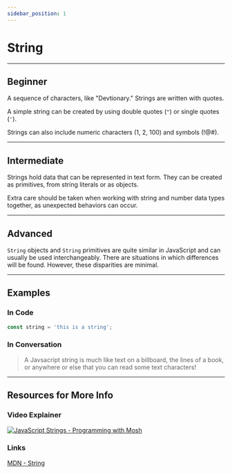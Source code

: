 ```yaml
---
sidebar_position: 1
---
```


# String
---
## Beginner

A sequence of characters, like "Devtionary." Strings are written with quotes.

A simple string can be created by using double quotes (`"`) or single quotes (`'`).

Strings can also include numeric characters (1, 2, 100) and symbols (!@#).

---
## Intermediate

Strings hold data that can be represented in text form. They can be created as primitives, from string literals or as objects.

Extra care should be taken when working with string and number data types together, as unexpected behaviors can occur.

---
## Advanced

`String` objects and `String` primitives are quite similar in JavaScript and can usually be used interchangeably. There are situations in which differences will be found. However, these disparities are minimal.

---
## Examples

### In Code

```js
const string = 'this is a string';
```

### In Conversation

> A Javsacript string is much like text on a billboard, the lines of a book, or anywhere or else that you can read some text characters!

---
## Resources for More Info

### Video Explainer

<a class="youtube-link" href="https://www.youtube.com/watch?v=09BwruU4kiY" target="_blank" title="Watch on YouTube">
  <img alt="JavaScript Strings - Programming with Mosh" src="http://i3.ytimg.com/vi/09BwruU4kiY/maxresdefault.jpg"/>
</a>

### Links

<div><a href="https://developer.mozilla.org/en-US/docs/Web/JavaScript/Reference/Global_Objects/String" target="_blank" rel="noopener noreferrer">MDN - String</a></div>
